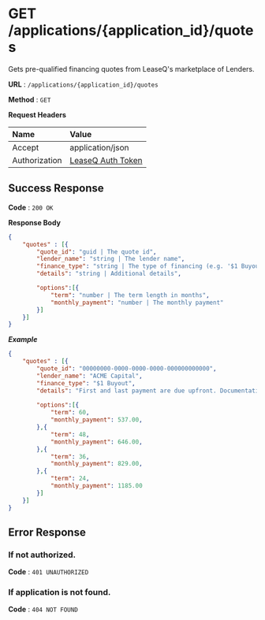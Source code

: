 # GET /applications/{application_id}/quotes

Gets pre-qualified financing quotes from LeaseQ's marketplace of Lenders.

**URL** : `/applications/{application_id}/quotes`

**Method** : `GET`

**Request Headers**

| Name | Value |
|:-----|:------|
|Accept|application/json|
|Authorization|[LeaseQ Auth Token](../../README.md#authorization-header)|

## Success Response

**Code** : `200 OK`

**Response Body**

```json
{
    "quotes" : [{ 
        "quote_id": "guid | The quote id",
        "lender_name": "string | The lender name",
        "finance_type": "string | The type of financing (e.g. '$1 Buyout')",
        "details": "string | Additional details",

        "options":[{
            "term": "number | The term length in months",
            "monthly_payment": "number | The monthly payment"
        }]
    }]
}
```

***Example***

```json
{
    "quotes" : [{ 
        "quote_id": "00000000-0000-0000-0000-000000000000",
        "lender_name": "ACME Capital",
        "finance_type": "$1 Buyout",
        "details": "First and last payment are due upfront. Documentation fee $200. Rates do not include sales, rental or use taxes. Fair market value purchase available at end of lease.",
        
        "options":[{
            "term": 60,
            "monthly_payment": 537.00,
        },{
            "term": 48,
            "monthly_payment": 646.00,
        },{
            "term": 36,
            "monthly_payment": 829.00,
        },{
            "term": 24,
            "monthly_payment": 1185.00
        }]
    }]
}
```

## Error Response

### If not authorized.

**Code** : `401 UNAUTHORIZED`

### If application is not found.

**Code** : `404 NOT FOUND`
